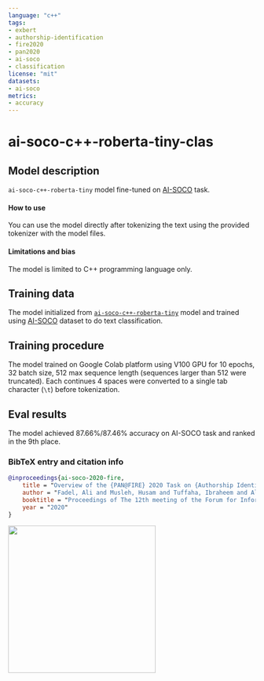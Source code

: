 ```yaml
---
language: "c++"
tags:
- exbert
- authorship-identification
- fire2020
- pan2020
- ai-soco
- classification
license: "mit"
datasets:
- ai-soco
metrics:
- accuracy
---
```


# ai-soco-c++-roberta-tiny-clas

## Model description

`ai-soco-c++-roberta-tiny` model fine-tuned on [AI-SOCO](https://sites.google.com/view/ai-soco-2020) task.

#### How to use

You can use the model directly after tokenizing the text using the provided tokenizer with the model files.

#### Limitations and bias

The model is limited to C++ programming language only.

## Training data

The model initialized from [`ai-soco-c++-roberta-tiny`](https://github.com/huggingface/transformers/blob/master/model_cards/aliosm/ai-soco-c++-roberta-tiny) model and trained using [AI-SOCO](https://sites.google.com/view/ai-soco-2020) dataset to do text classification.

## Training procedure

The model trained on Google Colab platform using V100 GPU for 10 epochs, 32 batch size, 512 max sequence length (sequences larger than 512 were truncated). Each continues 4 spaces were converted to a single tab character (`\t`) before tokenization.

## Eval results

The model achieved 87.66%/87.46% accuracy on AI-SOCO task and ranked in the 9th place.

### BibTeX entry and citation info

```bibtex
@inproceedings{ai-soco-2020-fire,
    title = "Overview of the {PAN@FIRE} 2020 Task on {Authorship Identification of SOurce COde (AI-SOCO)}",
    author = "Fadel, Ali and Musleh, Husam and Tuffaha, Ibraheem and Al-Ayyoub, Mahmoud and Jararweh, Yaser and Benkhelifa, Elhadj and Rosso, Paolo",
    booktitle = "Proceedings of The 12th meeting of the Forum for Information Retrieval Evaluation (FIRE 2020)",
    year = "2020"
}
```

<a href="https://huggingface.co/exbert/?model=aliosm/ai-soco-c++-roberta-tiny-clas">
	<img width="300px" src="https://hf-dinosaur.huggingface.co/exbert/button.png">
</a>
